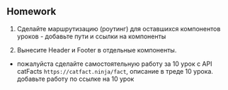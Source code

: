 ## Homework

1. Сделайте маршрутизацию (роутинг) для оставшихся компонентов уроков - добавьте пути и ссылки на компоненты

2. Вынесите Header и Footer в отдельные компоненты.

* пожалуйста сделайте самостоятельную работу за 10 урок с API catFacts `https://catfact.ninja/fact`, описание в треде 10 урока. добавьте работу по ссылке на 10 урок 
